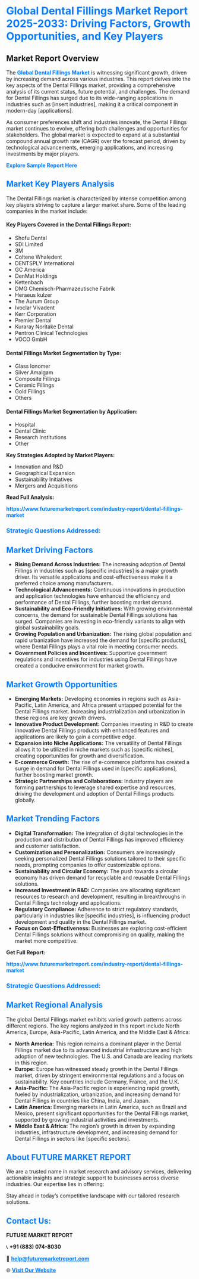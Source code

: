<h1 style="color: #007BFF;">Global Dental Fillings Market Report 2025-2033: Driving Factors, Growth Opportunities, and Key Players</h1>

<section id="overview">
<h2>Market Report Overview</h2>
<p>The <a href="https://www.futuremarketreport.com/industry-report/dental-fillings-market" style="color: #007BFF; text-decoration: none;"><strong>Global Dental Fillings Market</strong></a> is witnessing significant growth, driven by increasing demand across various industries. This report delves into the key aspects of the Dental Fillings market, providing a comprehensive analysis of its current status, future potential, and challenges. The demand for Dental Fillings has surged due to its wide-ranging applications in industries such as [insert industries], making it a critical component in modern-day [applications].</p>
<p>As consumer preferences shift and industries innovate, the Dental Fillings market continues to evolve, offering both challenges and opportunities for stakeholders. The global market is expected to expand at a substantial compound annual growth rate (CAGR) over the forecast period, driven by technological advancements, emerging applications, and increasing investments by major players.</p>
</section>

<section id="overview">
<p><a href="https://www.futuremarketreport.com/request-sample/reportId=59951" style="color: #007BFF; text-decoration: none;"><strong>Explore Sample Report Here</strong></a></p>
</section>

<section id="key-players">
<h2 style="color: #007BFF;">Market Key Players Analysis</h2>
<p>The Dental Fillings market is characterized by intense competition among key players striving to capture a larger market share. Some of the leading companies in the market include:</p>
<h4>Key Players Covered in the Dental Fillings Report:</h4>
<ul><li>Shofu Dental</li><li>SDI Limited</li><li>3M</li><li>Coltene Whaledent</li><li>DENTSPLY International</li><li>GC America</li><li>DenMat Holdings</li><li>Kettenbach</li><li>DMG Chemisch-Pharmazeutische Fabrik</li><li>Heraeus kulzer</li><li>The Aurum Group</li><li>Ivoclar Vivadent</li><li>Kerr Corporation</li><li>Premier Dental</li><li>Kuraray Noritake Dental</li><li>Pentron Clinical Technologies</li><li>VOCO GmbH</li></ul>
<h4>Dental Fillings Market Segmentation by Type:</h4>
<ul><li>Glass Ionomer</li><li>Silver Amalgam</li><li>Composite Fillings</li><li>Ceramic Fillings</li><li>Gold Fillings</li><li>Others</li></ul>

<h4>Dental Fillings Market Segmentation by Application:</h4>
<ul><li>Hospital</li><li>Dental Clinic</li><li>Research Institutions</li><li>Other</li></ul>
<p><strong>Key Strategies Adopted by Market Players:</strong></p>
<ul>
<li>Innovation and R&D</li>
<li>Geographical Expansion</li>
<li>Sustainability Initiatives</li>
<li>Mergers and Acquisitions</li>
</ul>
</section>

<section>
<p><strong>Read Full Analysis: </strong></p><a href="https://www.futuremarketreport.com/industry-report/dental-fillings-market" style="color: #007BFF; text-decoration: none;"><strong>https://www.futuremarketreport.com/industry-report/dental-fillings-market</strong></a>
<h3 style="color: #007BFF;">Strategic Questions Addressed:</h3>
</section>

<section id="driving-factors">
<h2 style="color: #007BFF;">Market Driving Factors</h2>
<ul>
<li><strong>Rising Demand Across Industries:</strong> The increasing adoption of Dental Fillings in industries such as [specific industries] is a major growth driver. Its versatile applications and cost-effectiveness make it a preferred choice among manufacturers.</li>
<li><strong>Technological Advancements:</strong> Continuous innovations in production and application technologies have enhanced the efficiency and performance of Dental Fillings, further boosting market demand.</li>
<li><strong>Sustainability and Eco-Friendly Initiatives:</strong> With growing environmental concerns, the demand for sustainable Dental Fillings solutions has surged. Companies are investing in eco-friendly variants to align with global sustainability goals.</li>
<li><strong>Growing Population and Urbanization:</strong> The rising global population and rapid urbanization have increased the demand for [specific products], where Dental Fillings plays a vital role in meeting consumer needs.</li>
<li><strong>Government Policies and Incentives:</strong> Supportive government regulations and incentives for industries using Dental Fillings have created a conducive environment for market growth.</li>
</ul>
</section>

<section id="growth-opportunities">
<h2 style="color: #007BFF;">Market Growth Opportunities</h2>
<ul>
<li><strong>Emerging Markets:</strong> Developing economies in regions such as Asia-Pacific, Latin America, and Africa present untapped potential for the Dental Fillings market. Increasing industrialization and urbanization in these regions are key growth drivers.</li>
<li><strong>Innovative Product Development:</strong> Companies investing in R&D to create innovative Dental Fillings products with enhanced features and applications are likely to gain a competitive edge.</li>
<li><strong>Expansion into Niche Applications:</strong> The versatility of Dental Fillings allows it to be utilized in niche markets such as [specific niches], creating opportunities for growth and diversification.</li>
<li><strong>E-commerce Growth:</strong> The rise of e-commerce platforms has created a surge in demand for Dental Fillings used in [specific applications], further boosting market growth.</li>
<li><strong>Strategic Partnerships and Collaborations:</strong> Industry players are forming partnerships to leverage shared expertise and resources, driving the development and adoption of Dental Fillings products globally.</li>
</ul>
</section>

<section id="trending-factors">
<h2 style="color: #007BFF;">Market Trending Factors</h2>
<ul>
<li><strong>Digital Transformation:</strong> The integration of digital technologies in the production and distribution of Dental Fillings has improved efficiency and customer satisfaction.</li>
<li><strong>Customization and Personalization:</strong> Consumers are increasingly seeking personalized Dental Fillings solutions tailored to their specific needs, prompting companies to offer customizable options.</li>
<li><strong>Sustainability and Circular Economy:</strong> The push towards a circular economy has driven demand for recyclable and reusable Dental Fillings solutions.</li>
<li><strong>Increased Investment in R&D:</strong> Companies are allocating significant resources to research and development, resulting in breakthroughs in Dental Fillings technology and applications.</li>
<li><strong>Regulatory Compliance:</strong> Adherence to strict regulatory standards, particularly in industries like [specific industries], is influencing product development and quality in the Dental Fillings market.</li>
<li><strong>Focus on Cost-Effectiveness:</strong> Businesses are exploring cost-efficient Dental Fillings solutions without compromising on quality, making the market more competitive.</li>
</ul>
</section>

<section>
<p><strong>Get Full Report: </strong></p><a href="https://www.futuremarketreport.com/industry-report/dental-fillings-market" style="color: #007BFF; text-decoration: none;"><strong>https://www.futuremarketreport.com/industry-report/dental-fillings-market</strong></a>
<h3 style="color: #007BFF;">Strategic Questions Addressed:</h3>
</section>


<section id="regional-analysis">
<h2 style="color: #007BFF;">Market Regional Analysis</h2>
<p>The global Dental Fillings market exhibits varied growth patterns across different regions. The key regions analyzed in this report include North America, Europe, Asia-Pacific, Latin America, and the Middle East & Africa:</p>
<ul>
<li><strong>North America:</strong> This region remains a dominant player in the Dental Fillings market due to its advanced industrial infrastructure and high adoption of new technologies. The U.S. and Canada are leading markets in this region.</li>
<li><strong>Europe:</strong> Europe has witnessed steady growth in the Dental Fillings market, driven by stringent environmental regulations and a focus on sustainability. Key countries include Germany, France, and the U.K.</li>
<li><strong>Asia-Pacific:</strong> The Asia-Pacific region is experiencing rapid growth, fueled by industrialization, urbanization, and increasing demand for Dental Fillings in countries like China, India, and Japan.</li>
<li><strong>Latin America:</strong> Emerging markets in Latin America, such as Brazil and Mexico, present significant opportunities for the Dental Fillings market, supported by growing industrial activities and investments.</li>
<li><strong>Middle East & Africa:</strong> The region’s growth is driven by expanding industries, infrastructure development, and increasing demand for Dental Fillings in sectors like [specific sectors].</li>
</ul>
</section>

<footer>
<h2 style="color: #007BFF;">About FUTURE MARKET REPORT</h2>
<p>We are a trusted name in market research and advisory services, delivering actionable insights and strategic support to businesses across diverse industries. Our expertise lies in offering:</p>

<p>Stay ahead in today’s competitive landscape with our tailored research solutions.</p>

<h2 style="color: #007BFF;">Contact Us:</h2>
<p><strong>FUTURE MARKET REPORT</strong></p>
<p>📞 <strong>+91 (883) 074-8030</strong></p>
<p>📧 <strong><a href="mailto:help@futuremarketreport.com" style="color: #007BFF;">help@futuremarketreport.com</a></strong></p>
<p>🌐 <strong><a href="https://www.futuremarketreport.com/" style="color: #007BFF;">Visit Our Website</a></strong></p>
</footer>